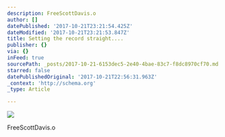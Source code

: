 ```yaml
---
description: FreeScottDavis.o
author: []
datePublished: '2017-10-21T23:21:54.425Z'
dateModified: '2017-10-21T23:21:53.847Z'
title: Setting the record straight....
publisher: {}
via: {}
inFeed: true
sourcePath: _posts/2017-10-21-6153dec5-2e40-4bae-83c7-f8dc8970cf70.md
starred: false
datePublishedOriginal: '2017-10-21T22:56:31.963Z'
_context: 'http://schema.org'
_type: Article

---
```

![](https://the-grid-user-content.s3-us-west-2.amazonaws.com/23fcb258-b0cf-48fd-94aa-3a29da1fc55e.png)

FreeScottDavis.o